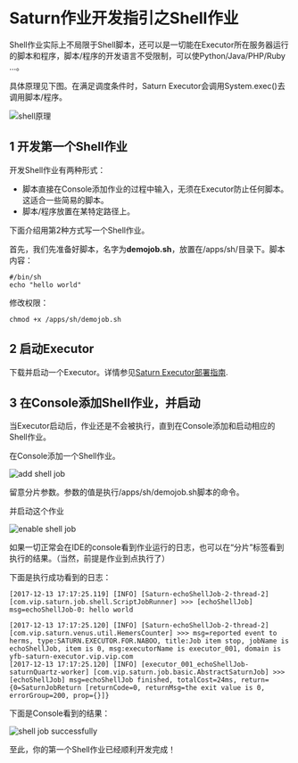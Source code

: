 # Saturn作业开发指引之Shell作业

Shell作业实际上不局限于Shell脚本，还可以是一切能在Executor所在服务器运行的脚本和程序，脚本/程序的开发语言不受限制，可以使Python/Java/PHP/Ruby …。

具体原理见下图。在满足调度条件时，Saturn Executor会调用System.exec()去调用脚本/程序。

![shell原理](../_media/saturn_shell_原理.jpg)

## 1 开发第一个Shell作业 ##

开发Shell作业有两种形式：

* 脚本直接在Console添加作业的过程中输入，无须在Executor防止任何脚本。这适合一些简易的脚本。
* 脚本/程序放置在某特定路径上。

下面介绍用第2种方式写一个Shell作业。

首先，我们先准备好脚本，名字为**demojob.sh**，放置在/apps/sh/目录下。脚本内容：

```shell
#/bin/sh
echo "hello world"
```

修改权限：

```shell
chmod +x /apps/sh/demojob.sh
```

## 2 启动Executor

下载并启动一个Executor。详情参见[Saturn Executor部署指南](/zh-cn/2.x/saturn-executor-deployment.md).

## 3 在Console添加Shell作业，并启动

当Executor启动后，作业还是不会被执行，直到在Console添加和启动相应的Shell作业。

在Console添加一个Shell作业。

![add shell job](../_media/add_shell_job.jpg)

留意分片参数。参数的值是执行/apps/sh/demojob.sh脚本的命令。

并启动这个作业

![enable shell job](../_media/enable_shell_job.jpg)

如果一切正常会在IDE的console看到作业运行的日志，也可以在“分片”标签看到执行的结果。（当然，前提是作业到点执行了）

下面是执行成功看到的日志：

```
[2017-12-13 17:17:25.119] [INFO] [Saturn-echoShellJob-2-thread-2] [com.vip.saturn.job.shell.ScriptJobRunner] >>> [echoShellJob] msg=echoShellJob-0: hello world

[2017-12-13 17:17:25.120] [INFO] [Saturn-echoShellJob-2-thread-2] [com.vip.saturn.venus.util.HemersCounter] >>> msg=reported event to herms, type:SATURN.EXECUTOR.FOR.NABOO, title:Job item stop, jobName is echoShellJob, item is 0, msg:executorName is executor_001, domain is yfb-saturn-executor.vip.vip.com
[2017-12-13 17:17:25.120] [INFO] [executor_001_echoShellJob-saturnQuartz-worker] [com.vip.saturn.job.basic.AbstractSaturnJob] >>> [echoShellJob] msg=echoShellJob finished, totalCost=24ms, return={0=SaturnJobReturn [returnCode=0, returnMsg=the exit value is 0, errorGroup=200, prop={}]}
```

下面是Console看到的结果：

![shell job successfully](../_media/shell_job_successful.jpg)

至此，你的第一个Shell作业已经顺利开发完成！